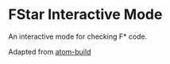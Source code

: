 # FStar Interactive Mode

An interactive mode for checking F\* code.

Adapted from [atom-build](https://atom.io/packages/build)
